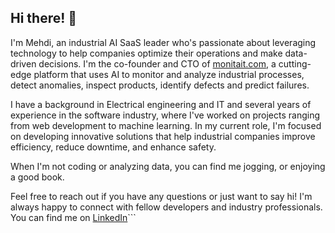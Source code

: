 ## Hi there! 👋

I'm Mehdi, an industrial AI SaaS leader who's passionate about leveraging technology to help companies optimize their operations and make data-driven decisions. I'm the co-founder and CTO of [monitait.com](https://monitait.com), a cutting-edge platform that uses AI to monitor and analyze industrial processes, detect anomalies, inspect products, identify defects and predict failures.

I have a background in Electrical engineering and IT and several years of experience in the software industry, where I've worked on projects ranging from web development to machine learning. In my current role, I'm focused on developing innovative solutions that help industrial companies improve efficiency, reduce downtime, and enhance safety.

When I'm not coding or analyzing data, you can find me jogging, or enjoying a good book.

Feel free to reach out if you have any questions or just want to say hi! I'm always happy to connect with fellow developers and industry professionals. You can find me on [LinkedIn](https://www.linkedin.com/in/asamasach)```

